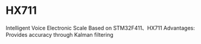 # HX711
Intelligent Voice Electronic Scale Based on STM32F411、HX711
Advantages: Provides accuracy through Kalman filtering
